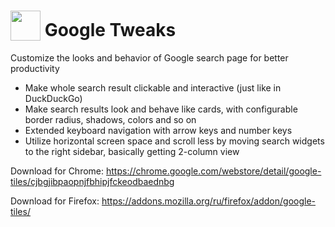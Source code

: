 # <sub><img src="https://github.com/emvaized/google-tiles-extension/blob/master/icons/google-tiles-new-icon-48.png" height="48" width="48"></sub> Google Tweaks

Customize the looks and behavior of Google search page for better productivity

* Make whole search result clickable and interactive (just like in DuckDuckGo)
* Make search results look and behave like cards, with configurable border radius, shadows, colors and so on
* Extended keyboard navigation with arrow keys and number keys
* Utilize horizontal screen space and scroll less by moving search widgets to the right sidebar, basically getting 2-column view

Download for Chrome:
https://chrome.google.com/webstore/detail/google-tiles/cjbgjibpaopnjfbhipjfckeodbaednbg

Download for Firefox:
https://addons.mozilla.org/ru/firefox/addon/google-tiles/
